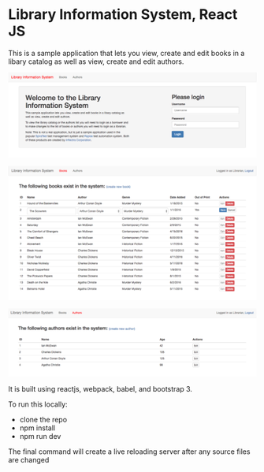# Library Information System, React JS
This is a sample application that lets you view, create and edit books in a libary catalog as well as view, create and edit authors.

![](https://github.com/Inflectra/library-information-system-reactjs/blob/master/screenshots/lis-react-home.png)

![](https://github.com/Inflectra/library-information-system-reactjs/blob/master/screenshots/lis-react-books.png)

![](https://github.com/Inflectra/library-information-system-reactjs/blob/master/screenshots/lis-react-authors.png)

It is built using reactjs, webpack, babel, and bootstrap 3. 

To run this locally:

- clone the repo
- npm install
- npm run dev

The final command will create a live reloading server after any source files are changed
